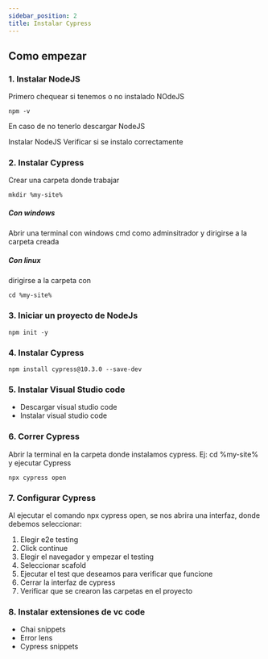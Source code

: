 ```yaml
---
sidebar_position: 2
title: Instalar Cypress
---
```


## Como empezar

### 1. Instalar NodeJS

Primero chequear si tenemos o no instalado NOdeJS
~~~
npm -v 
~~~
En caso de no tenerlo descargar NodeJS

  Instalar NodeJS
  Verificar si se instalo correctamente

### 2. Instalar Cypress
Crear una carpeta donde trabajar
~~~
mkdir %my-site%
~~~

##### Con windows
Abrir una terminal
con windows cmd como adminsitrador y dirigirse a la carpeta creada

##### Con linux
dirigirse a la carpeta con
~~~
cd %my-site%
~~~

### 3. Iniciar un proyecto de NodeJs
~~~
npm init -y
~~~

### 4. Instalar Cypress
~~~
npm install cypress@10.3.0 --save-dev
~~~

### 5. Instalar Visual Studio code
  
- Descargar visual studio code
- Instalar visual studio code
  
### 6. Correr Cypress
 Abrir la terminal en la carpeta donde instalamos cypress. Ej: cd %my-site% y ejecutar Cypress
 ~~~
 npx cypress open
 ~~~

### 7. Configurar Cypress
Al ejecutar el comando npx cypress open, se nos abrira una interfaz, donde debemos seleccionar:

1. Elegir e2e testing
2. Click continue
3. Elegir el navegador y empezar el testing
4. Seleccionar scafold 
5. Ejecutar el test que deseamos para verificar que funcione
6. Cerrar la interfaz de cypress
7. Verificar que se crearon las carpetas en el proyecto

### 8. Instalar extensiones de vc code
  - Chai snippets
  - Error lens
  - Cypress snippets
